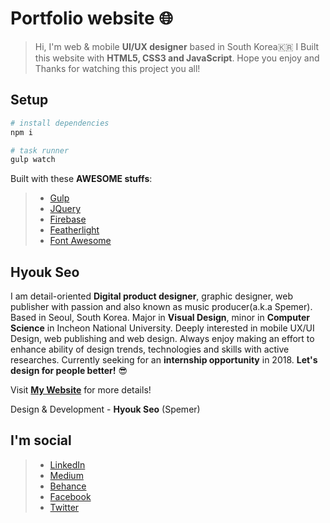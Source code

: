 # Portfolio website 🌐

> Hi, I'm web & mobile __UI/UX designer__ based in South Korea🇰🇷 I Built this website with __HTML5, CSS3 and JavaScript__. Hope you enjoy and Thanks for watching this project you all!

## Setup

``` bash
# install dependencies
npm i

# task runner
gulp watch
```

Built with these __AWESOME stuffs__:

> * [Gulp](https://gulpjs.com/)
> * [JQuery](https://jquery.com/)
> * [Firebase](https://firebase.google.com/)
> * [Featherlight](https://github.com/noelboss/featherlight)
> * [Font Awesome](http://fontawesome.io/)

## Hyouk Seo

I am detail-oriented __Digital product designer__, graphic designer, web publisher with passion and also known as music producer(a.k.a Spemer). Based in Seoul, South Korea. Major in __Visual Design__, minor in __Computer Science__ in Incheon National University. Deeply interested in mobile UX/UI Design, web publishing and web design. Always enjoy making an effort to enhance ability of design trends, technologies and skills with active researches. Currently seeking for an __internship opportunity__ in 2018. __Let's design for people better!__ 😎

Visit __[My Website](https://spemer.com)__ for more details!

Design & Development - __Hyouk Seo__ (Spemer)

## I'm social

> * [LinkedIn](https://www.linkedin.com/in/hyouk-seo-0b6801122/)
> * [Medium](https://medium.com/@spemer)
> * [Behance](https://behance.net/spemer)
> * [Facebook](https://www.facebook.com/ghsspower)
> * [Twitter](https://twitter.com/OfficialSpemer)
